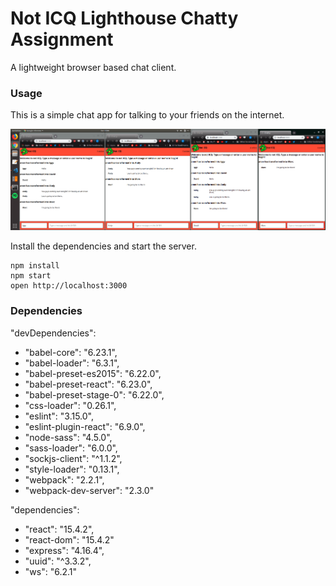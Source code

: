 Not ICQ Lighthouse Chatty Assignment
=====================
A lightweight browser based chat client.

### Usage

This is a simple chat app for talking to your friends on the internet. 

![screenshot of Not ICQ](https://raw.githubusercontent.com/pmckeegan/react-simple-boilerplate/master/build/notICQ-screenshot.png)



Install the dependencies and start the server.
```
npm install
npm start
open http://localhost:3000
```

### Dependencies

"devDependencies":
- "babel-core": "6.23.1",
- "babel-loader": "6.3.1",
- "babel-preset-es2015": "6.22.0",
- "babel-preset-react": "6.23.0",
- "babel-preset-stage-0": "6.22.0",
- "css-loader": "0.26.1",
- "eslint": "3.15.0",
- "eslint-plugin-react": "6.9.0",
- "node-sass": "4.5.0",
- "sass-loader": "6.0.0",
- "sockjs-client": "^1.1.2",
- "style-loader": "0.13.1",
- "webpack": "2.2.1",
- "webpack-dev-server": "2.3.0"

"dependencies":
- "react": "15.4.2",
- "react-dom": "15.4.2"
- "express": "4.16.4",
- "uuid": "^3.3.2",
- "ws": "6.2.1"

